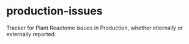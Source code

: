 # production-issues
Tracker for Plant Reactome issues in Production, whether internally or externally reported.
